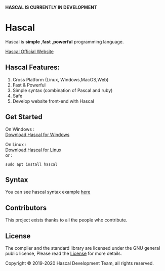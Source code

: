 **HASCAL IS CURRENTLY IN DEVELOPMENT** 
# Hascal

Hascal is **simple** ,**fast** ,**powerful** programming language. 

[Hascal Official Website](https://hascal.github.io)
## Hascal Features:
1. Cross Platform (Linux, Windows,MacOS,Web)
2. Fast & Powerful
3. Simple syntax (combination of Pascal and ruby)
3. Safe
4. Develop website front-end with Hascal

## Get Started
On Windows : \
[Download Hascal for Windows](#)

On Linux : \
[Download Hascal for Linux](#)\
or :
```
sudo apt install hascal
```
## Syntax
You can see hascal syntax example [here](https://github.com/hascal/hascal/blob/main/SYNTAX.md)

## Contributors
This project exists thanks to all the people who contribute. 

## License
The compiler and the standard library are licensed under the GNU general public license,
Please read the [License](https://github.com/hascal/hascal/blob/main/LICENSE) for more details.

Copyright © 2019-2020  Hascal Development Team, all rights reserved.


